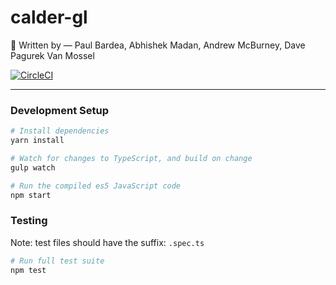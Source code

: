 # calder-gl
:art: Written by &mdash; Paul Bardea, Abhishek Madan, Andrew McBurney, Dave Pagurek Van Mossel

[![CircleCI](https://circleci.com/gh/calder-gl/calder/tree/master.svg?style=svg)](https://circleci.com/gh/calder-gl/calder/tree/master)
___

### Development Setup
```bash
# Install dependencies
yarn install

# Watch for changes to TypeScript, and build on change
gulp watch

# Run the compiled es5 JavaScript code
npm start
```

### Testing
Note: test files should have the suffix: `.spec.ts`
```bash
# Run full test suite
npm test
```
